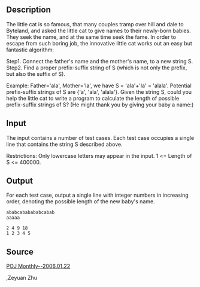 <h2>Description</h2><p>The little cat is so famous, that many couples tramp over hill and dale to Byteland, and asked the little cat to give names to their newly-born babies. They seek the name, and at the same time seek the fame. In order to escape from such boring job, the innovative little cat works out an easy but fantastic algorithm:
</p>
Step1. Connect the father's name and the mother's name, to a new string S.
Step2. Find a proper prefix-suffix string of S (which is not only the prefix, but also the suffix of S).

Example: Father='ala', Mother='la', we have S = 'ala'+'la' = 'alala'. Potential prefix-suffix strings of S are {'a', 'ala', 'alala'}. Given the string S, could you help the little cat to write a program to calculate the length of possible prefix-suffix strings of S? (He might thank you by giving your baby a name:)
<h2>Input</h2><p>The input contains a number of test cases. Each test case occupies a single line that contains the string S described above.
</p>
Restrictions: Only lowercase letters may appear in the input. 1 &lt;= Length of S &lt;= 400000.
<h2>Output</h2><p>For each test case, output a single line with integer numbers in increasing order, denoting the possible length of the new baby's name.</p><pre><code class="language-input1">ababcababababcabab
aaaaa
</code></pre><pre><code class="language-output1">2 4 9 18
1 2 3 4 5
</code></pre><h2>Source</h2><a href="searchproblem?field=source&amp;key=POJ+Monthly--2006.01.22">POJ Monthly--2006.01.22</a><p>,Zeyuan Zhu</p>